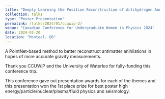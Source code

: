 ```yaml
---
title: "Deeply Learning the Position Reconstruction of Antihydrogen Annihilations in ALPHA-g"
collection: talks
type: "Poster Presentation"
permalink: /talks/2024/01/ccuwip-2/
venue: "Canadian Conference for Undergraduate Women in Physics 2024"
date: 2024-01-20
location: "Monteal, QB"
---
```


A PointNet-based method to better reconstruct antimatter anihilations in hopes of more accurate gravity measurements.

Thank you CCUWiP and the University of Waterloo for fully-funding this conference trip.

This conference gave out presentation awards for each of the themes and this presentation won the 1st place prize for best poster high energy/particle/nuclear/plasma/fluid physics and seismology.